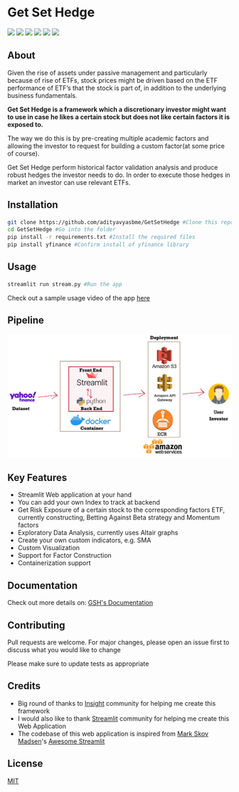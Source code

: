 # Get Set Hedge
![](https://img.shields.io/badge/python-3.7-red)
![](https://img.shields.io/badge/Streamlit-0.67.1-blue)
![](https://img.shields.io/badge/numpy-1.19.2-blue)
![](https://img.shields.io/badge/pandas-1.1.2-blue)
![](https://img.shields.io/badge/statsmodels-0.12.0-blue)
![](https://img.shields.io/badge/license-MIT-green)

## About

Given the rise of assets under passive management and particularly because of rise of ETFs, stock prices might be driven based on the ETF performance of ETF’s that the stock is part of, in addition to the underlying business fundamentals.

**Get Set Hedge is a framework which a discretionary investor might want to use in case he likes a certain stock but does not like certain factors it is exposed to.**

The way we do this is by pre-creating multiple academic factors and allowing the investor to request for building a custom factor(at some price of course).

Get Set Hedge perform historical factor validation analysis and produce robust hedges the investor needs to do. In order to execute those hedges in market an investor can use relevant ETFs.

## Installation

```bash
git clone https://github.com/adityavyasbme/GetSetHedge #Clone this repo
cd GetSetHedge #Go into the folder
pip install -r requirements.txt #Install the required files
pip install yfinance #Confirm install of yfinance library
```

## Usage

```bash
streamlit run stream.py #Run the app
```
Check out a sample usage video of the app [here](https://youtu.be/HTyB8haqvKU)

## Pipeline

![](https://github.com/adityavyasbme/GetSetHedge/blob/master/data/images/Pipeline.jpg?raw=true)

## Key Features
- Streamlit Web application at your hand
- You can add your own Index to track at backend
- Get Risk Exposure of a certain stock to the corresponding factors ETF, currently constructing, Betting Against Beta strategy and Momentum factors
- Exploratory Data Analysis, currently uses Altair graphs
- Create your own custom indicators, e.g. SMA
- Custom Visualization
- Support for Factor Construction
- Containerization support

## Documentation
Check out more details on: [GSH's Documentation](https://adityavyasbme.github.io/GetSetHedge/)


## Contributing
Pull requests are welcome. For major changes, please open an issue first to discuss what you would like to change

Please make sure to update tests as appropriate

## Credits


- Big round of thanks to [Insight](https://insightfellows.com) community for helping me create this framework
- I would also like to thank [Streamlit](https://www.streamlit.io) community for helping me create this Web Application
- The codebase of this web application is inspired from [Mark Skov Madsen](https://www.linkedin.com/in/marcskovmadsen)'s [Awesome Streamlit](https://github.com/MarcSkovMadsen/awesome-streamlit)

## License
[MIT](https://github.com/adityavyasbme/GetSetHedge/blob/master/LICENSE)
